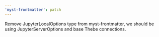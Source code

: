 ```yaml
---
'myst-frontmatter': patch
---
```


Remove JupyterLocalOptions type from myst-frontmatter, we should be using JupyterServerOptions and base Thebe connections.
